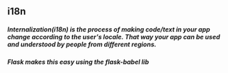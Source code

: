 <h2>i18n</h2>

<h5>Internalization(i18n) is the process of making code/text in your app change according to the user's locale. That way your app can be used and understood by people from different regions.</h5>
<h5>Flask makes this easy using the flask-babel lib</h5>